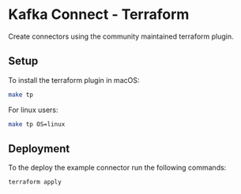 # Kafka Connect - Terraform

Create connectors using the community maintained terraform plugin.

## Setup

To install the terraform plugin in macOS:

```sh
make tp
```

For linux users:

```sh
make tp OS=linux
```

## Deployment

To the deploy the example connector run the following commands:

```sh
terraform apply
```
